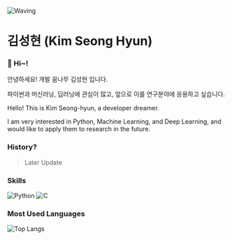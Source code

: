 ![Waving](https://capsule-render.vercel.app/api?type=waving&height=200&text=Have%20A%20Nice%20Day~!&fontAlign=40&fontAlignY=40&color=gradient)

# 김성현 (Kim Seong Hyun)


### 👋 Hi~!  
안녕하세요! 개발 꿈나무 김성현 입니다.

파이썬과 머신러닝, 딥러닝에 관심이 많고, 앞으로 이를 연구분야에 응용하고 싶습니다.

Hello! This is Kim Seong-hyun, a developer dreamer. 

I am very interested in Python, Machine Learning, and Deep Learning, and would like to apply them to research in the future.



### History?
> Later Update



### Skills
![Python](https://img.shields.io/badge/python-3670A0?style=for-the-badge&logo=python&logoColor=ffdd54)
![C](https://img.shields.io/badge/c-%2300599C.svg?style=for-the-badge&logo=c&logoColor=white)



### Most Used Languages
![Top Langs](https://github-readme-stats.vercel.app/api/top-langs/?username=______&layout=compact)
